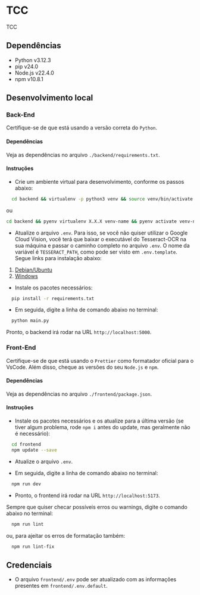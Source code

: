 # TCC

TCC

## Dependências

- Python v3.12.3
- pip v24.0
- Node.js v22.4.0
- npm v10.8.1

## Desenvolvimento local

### Back-End

Certifique-se de que está usando a versão correta do `Python`.

#### Dependências

Veja as dependências no arquivo `./backend/requirements.txt`.

#### Instruções

- Crie um ambiente virtual para desenvolvimento, conforme os passos abaixo:

```sh
  cd backend && virtualenv -p python3 venv && source venv/bin/activate
```

ou

```sh
cd backend && pyenv virtualenv X.X.X venv-name && pyenv activate venv-name
```

- Atualize o arquivo `.env`.
  Para isso, se você não quiser utilizar o Google Cloud Vision, você terá que baixar o executável do Tesseract-OCR na sua máquina e passar o caminho completo no arquivo `.env`. O nome da variável é `TESSERACT_PATH`, como pode ser visto em `.env.template`.
  Segue links para instalação abaixo:

1. [Debian/Ubuntu](https://github.com/tesseract-ocr/tesseract/releases)
2. [Windows](https://github.com/UB-Mannheim/tesseract/wiki)

- Instale os pacotes necessários:

```sh
  pip install -r requirements.txt
```

- Em seguida, digite a linha de comando abaixo no terminal:

```sh
  python main.py
```

Pronto, o backend irá rodar na URL `http://localhost:5000`.

### Front-End

Certifique-se de que está usando o `Prettier` como formatador oficial para o VsCode. Além disso, cheque as versões do seu `Node.js` e `npm`.

#### Dependências

Veja as dependências no arquivo `./frontend/package.json`.

#### Instruções

- Instale os pacotes necessários e os atualize para a última versão (se tiver algum problema, rode `npm i` antes do update, mas geralmente não é necessário):

```sh
  cd frontend
  npm update --save
```

- Atualize o arquivo `.env`.

- Em seguida, digite a linha de comando abaixo no terminal:

```sh
  npm run dev
```

- Pronto, o frontend irá rodar na URL `http://localhost:5173`.

Sempre que quiser checar possíveis erros ou warnings, digite o comando abaixo no terminal:

```sh
  npm run lint
```

ou, para ajeitar os erros de formatação também:

```sh
  npm run lint-fix
```

## Credenciais

- O arquivo `frontend/.env` pode ser atualizado com as informações presentes em `frontend/.env.default`.
